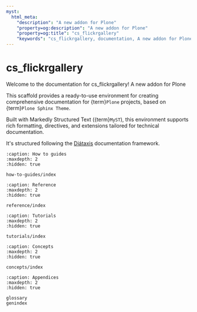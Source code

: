 ```yaml
---
myst:
  html_meta:
    "description": "A new addon for Plone"
    "property=og:description": "A new addon for Plone"
    "property=og:title": "cs_flickrgallery"
    "keywords": "cs_flickrgallery, documentation, A new addon for Plone"
---
```


# cs_flickrgallery

Welcome to the documentation for cs_flickrgallery!
A new addon for Plone

This scaffold provides a ready-to-use environment for creating comprehensive documentation for {term}`Plone` projects, based on {term}`Plone Sphinx Theme`.

Built with Markedly Structured Text ({term}`MyST`), this environment supports rich formatting, directives, and extensions tailored for technical documentation.

It's structured following the [Diátaxis](https://diataxis.fr/) documentation framework.

```{toctree}
:caption: How to guides
:maxdepth: 2
:hidden: true

how-to-guides/index
```

```{toctree}
:caption: Reference
:maxdepth: 2
:hidden: true

reference/index
```

```{toctree}
:caption: Tutorials
:maxdepth: 2
:hidden: true

tutorials/index
```

```{toctree}
:caption: Concepts
:maxdepth: 2
:hidden: true

concepts/index
```

```{toctree}
:caption: Appendices
:maxdepth: 2
:hidden: true

glossary
genindex
```
